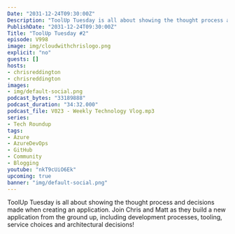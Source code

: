 ```yaml
---
Date: "2031-12-24T09:30:00Z"
Description: "ToolUp Tuesday is all about showing the thought process and decisions made when creating an application. Join Chris and Matt as they build a new application from the ground up, including development processes, tooling, service choices and architectural decisions!"
PublishDate: "2031-12-24T09:30:00Z"
Title: "ToolUp Tuesday #2"
episode: V998
image: img/cloudwithchrislogo.png
explicit: "no"
guests: []
hosts:
- chrisreddington
- chrisreddington
images:
- img/default-social.png
podcast_bytes: "33189888"
podcast_duration: "34:32.000"
podcast_file: V023 - Weekly Technology Vlog.mp3
series:
- Tech Roundup
tags:
- Azure
- AzureDevOps
- GitHub
- Community
- Blogging
youtube: "nkT9cUiO6Ek"
upcoming: true
banner: "img/default-social.png"
---
```

ToolUp Tuesday is all about showing the thought process and decisions made when creating an application. Join Chris and Matt as they build a new application from the ground up, including development processes, tooling, service choices and architectural decisions!